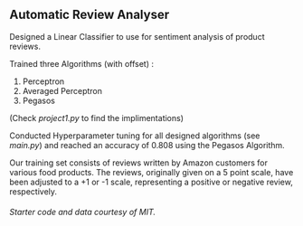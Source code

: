 ## Automatic Review Analyser

Designed a Linear Classifier to use for sentiment analysis of product reviews.

Trained three Algorithms (with offset) :
  1. Perceptron
  2. Averaged Perceptron
  3. Pegasos 

(Check *project1.py* to find the implimentations)

Conducted Hyperparameter tuning for all designed algorithms (see *main.py*) and reached an accuracy of 0.808 using the Pegasos Algorithm.

Our training set consists of reviews written by Amazon customers for various food products. The reviews, originally given on a 5 point scale, have been adjusted to a +1 or -1 scale, representing a positive or negative review, respectively.

###### Starter code and data courtesy of MIT.
